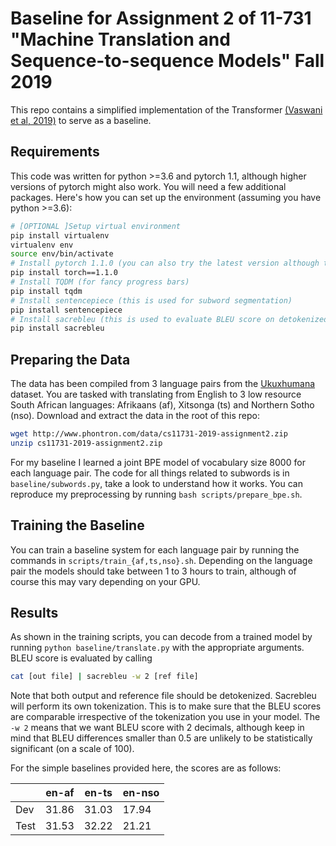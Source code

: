 # Baseline for Assignment 2 of 11-731 "Machine Translation and Sequence-to-sequence Models" Fall 2019

This repo contains a simplified implementation of the Transformer [(Vaswani et al, 2019)](https://arxiv.org/abs/1706.03762) to serve as a baseline.

## Requirements

This code was written for python >=3.6 and pytorch 1.1, although higher versions of pytorch might also work. You will need a few additional packages. Here's how you can set up the environment (assuming you have python >=3.6):

```bash
# [OPTIONAL ]Setup virtual environment
pip install virtualenv
virtualenv env
source env/bin/activate
# Install pytorch 1.1.0 (you can also try the latest version although the code hasn't been tested with it)
pip install torch==1.1.0
# Install TQDM (for fancy progress bars)
pip install tqdm
# Install sentencepiece (this is used for subword segmentation)
pip install sentencepiece
# Install sacrebleu (this is used to evaluate BLEU score on detokenized text)
pip install sacrebleu
```

## Preparing the Data

The data has been compiled from 3 language pairs from the [Ukuxhumana](https://github.com/LauraMartinus/ukuxhumana) dataset. You are tasked with translating from English to 3 low resource South African languages: Afrikaans (af), Xitsonga (ts) and Northern Sotho (nso). Download and extract the data in the root of this repo:


```bash
wget http://www.phontron.com/data/cs11731-2019-assignment2.zip
unzip cs11731-2019-assignment2.zip
```

For my baseline I learned a joint BPE model of vocabulary size 8000 for each language pair. The code for all things related to subwords is in `baseline/subwords.py`, take a look to understand how it works. You can reproduce my preprocessing by running `bash scripts/prepare_bpe.sh`.

## Training the Baseline

You can train a baseline system for each language pair by running the commands in `scripts/train_{af,ts,nso}.sh`. Depending on the language pair the models should take between 1 to 3 hours to train, although of course this may vary depending on your GPU.

## Results

As shown in the training scripts, you can decode from a trained model by running `python baseline/translate.py` with the appropriate arguments. BLEU score is evaluated by calling

```bash
cat [out file] | sacrebleu -w 2 [ref file]
```

Note that both output and reference file should be detokenized. Sacrebleu will perform its own tokenization. This is to make sure that the BLEU scores are comparable irrespective of the tokenization you use in your model. The `-w 2` means that we want BLEU score with 2 decimals, although keep in mind that BLEU differences smaller than 0.5 are unlikely to be statistically significant (on a scale of 100).

For the simple baselines provided here, the scores are as follows:

||en-af|en-ts|en-nso|
|-|-|-|-|
|Dev|31.86|31.03|17.94|
|Test|31.53|32.22|21.21|
